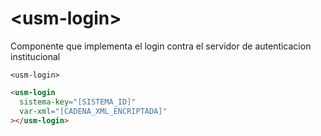 # \<usm-login\>

Componente que implementa el login contra el servidor de autenticacion institucional

`<usm-login>`

```html
<usm-login 
  sistema-key="[SISTEMA_ID]" 
  var-xml="[CADENA_XML_ENCRIPTADA]"
></usm-login>
```